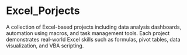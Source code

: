 # Excel_Porjects
A collection of Excel-based projects including data analysis dashboards, automation using macros, and task management tools. Each project demonstrates real-world Excel skills such as formulas, pivot tables, data visualization, and VBA scripting.
